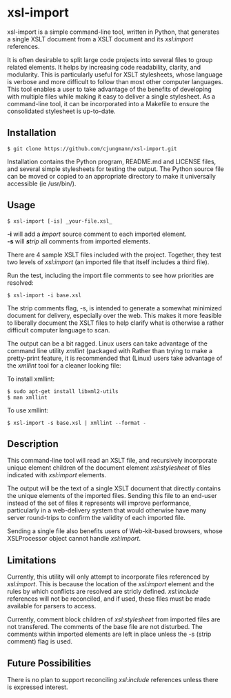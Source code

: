 # xsl-import

xsl-import is a simple command-line tool, written in Python, that generates a
single XSLT document from a XSLT document and its _xsl:import_ references.

It is often desirable to split large code projects into several files to group
related elements.  It helps by increasing code readability, clarity, and modularity.
This is particularly useful for XSLT stylesheets, whose language is verbose and
more difficult to follow than most other computer languages.  This tool enables
a user to take advantage of the benefits of developing with multiple files while
making it easy to deliver a single stylesheet.  As a command-line tool, it can
be incorporated into a Makefile to ensure the consolidated stylesheet is up-to-date.
## Installation

~~~
$ git clone https://github.com/cjungmann/xsl-import.git
~~~

Installation contains the Python program, README.md and LICENSE files, and several
simple stylesheets for testing the output.  The Python source file can be moved or
copied to an appropriate directory to make it universally accessible (ie /usr/bin/).

## Usage

~~~
$ xsl-import [-is] _your-file.xsl_
~~~

**-i** will add a _**i**mport_ source comment to each imported element.  
**-s** will _**s**trip_ all comments from imported elements.

There are 4 sample XSLT files included with the project.  Together, they test
two levels of _xsl:import_ (an imported file that itself includes a third file).

Run the test, including the import file comments to see how priorities are
resolved:

~~~
$ xsl-import -i base.xsl
~~~

The strip comments flag, -s, is intended to generate a somewhat minimized
document for delivery, especially over the web.  This makes it more feasible
to liberally document the XSLT files to help clarify what is otherwise a
rather difficult computer language to scan.

The output can be a bit ragged.  Linux users can take advantage of the
command line utility _xmllint_ (packaged with Rather than trying to make a pretty-print
feature, it is recommended that (Linux) users take advantage of the _xmllint_
tool for a cleaner looking file:

To install xmllint:
~~~
$ sudo apt-get install libxml2-utils
$ man xmllint
~~~

To use xmllint:
~~~
$ xsl-import -s base.xsl | xmllint --format -
~~~

## Description

This command-line tool will read an XSLT file, and recursively incorporate
unique element children of the document element _xsl:stylesheet_ of files indicated
with _xsl:import_ elements.

The output will be the text of a single XSLT document that directly contains the
unique elements of the imported files.  Sending this file to an end-user instead
of the set of files it represents will improve performance, particularly in a
web-delivery system that would otherwise have many server round-trips to confirm
the validity of each imported file.

Sending a single file also benefits users of Web-kit-based browsers, whose
XSLProcessor object cannot handle _xsl:import_.

## Limitations

Currently, this utility will only attempt to incorporate files referenced by
_xsl:import_.  This is because the location of the _xsl:import_ element and the
rules by which conflicts are resolved are stricly defined.  _xsl:include_
references will not be reconciled, and if used, these files must be made
available for parsers to access.

Currently, comment block children of _xsl:stylesheet_ from imported files are
not transfered.  The comments of the base file are not disturbed.  The comments
within imported elements are left in place unless the -s (strip comment) flag
is used.

## Future Possibilities

There is no plan to support reconciling _xsl:include_ references unless there is
expressed interest.
